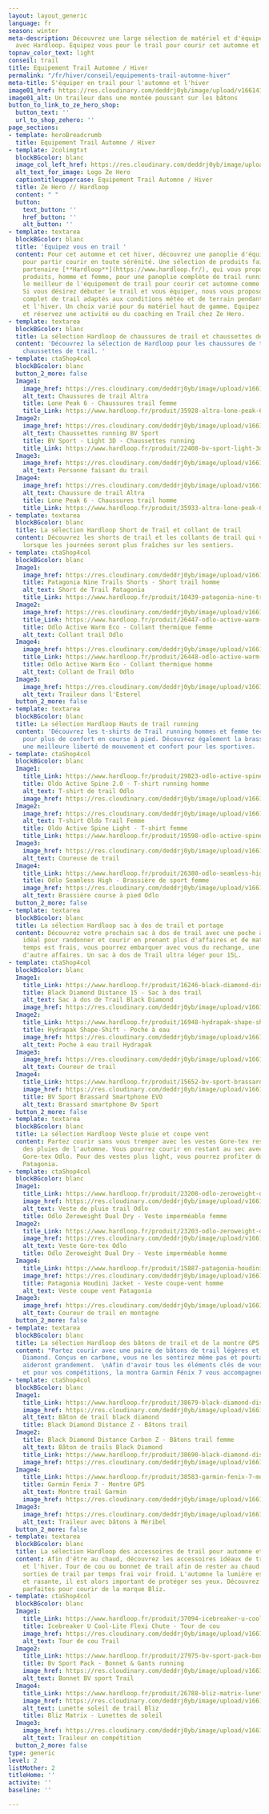 ```yaml
---
layout: layout_generic
language: fr
season: winter
meta-description: Découvrez une large sélection de matériel et d'équipement de trail
  avec Hardloop. Equipez vous pour le trail pour courir cet automne et cet hiver.
topnav_color_text: light
conseil: trail
title: Equipement Trail Automne / Hiver
permalink: "/fr/hiver/conseil/equipements-trail-automne-hiver"
meta-title: S'équiper en trail pour l'automne et l'hiver
image01_href: https://res.cloudinary.com/deddrj0yb/image/upload/v1661411619/website/Hardloop/IMG-20210417-WA0025-01.jpg
image01_alt: Un traileur dans une montée poussant sur les bâtons
button_to_link_to_ze_hero_shop:
  button_text: ''
  url_to_shop_zehero: ''
page_sections:
- template: heroBreadcrumb
  title: Equipement Trail Automne / Hiver
- template: 2colimgtxt
  blockBGcolor: blanc
  image_col_left_href: https://res.cloudinary.com/deddrj0yb/image/upload/v1640094644/website/logo/Sur%20fond%20clair/logo-ze-hero-horizontal_4_a3dhvk.png
  alt_text_for_image: Logo Ze Hero
  captiontitleuppercase: Equipement Trail Automne / Hiver
  title: Ze Hero // Hardloop
  content: " "
  button:
    text_button: ''
    href_button: ''
    alt_button: ''
- template: textarea
  blockBGcolor: blanc
  title: 'Equipez vous en trail '
  content: Pour cet automne et cet hiver, découvrez une panoplie d'équipement de trail
    pour partir courir en toute sérénité. Une sélection de produits faite par notre
    partenaire [**Hardloop**](https://www.hardloop.fr/), qui vous propose plusieurs
    produits, homme et femme, pour une panoplie complète de trail running. Trouvez
    le meilleur de l'équipement de trail pour courir cet automne comme cet hiver.
    Si vous désirez débuter le trail et vous équiper, nous vous proposons l'équipement
    complet de trail adaptés aux conditions météo et de terrain pendant l'automne
    et l'hiver. Un choix varié pour du matériel haut de gamme. Equipez vous en trail
    et réservez une activité ou du coaching en Trail chez Ze Hero.
- template: textarea
  blockBGcolor: blanc
  title: La sélection Hardloop de chaussures de trail et chaussettes de trail
  content: 'Découvrez la sélection de Hardloop pour les chaussures de trail et les
    chaussettes de trail. '
- template: ctaShop4col
  blockBGcolor: blanc
  button_2_more: false
  Image1:
    image_href: https://res.cloudinary.com/deddrj0yb/image/upload/v1661409073/website/Hardloop/altra-lone-peak-6-chaussures-trail-femme.jpg
    alt_text: Chaussures de trail Altra
    title: Lone Peak 6 - Chaussures trail femme
    title_Link: https://www.hardloop.fr/produit/35928-altra-lone-peak-6-chaussures-trail-femme?utm_source=R%C3%A9servation+aventures&amp%3Butm_medium=Backlinks&amp%3Butm_campaign=Ze+Hero
  Image2:
    image_href: https://res.cloudinary.com/deddrj0yb/image/upload/v1661409073/website/Hardloop/bv-sport-light-3d-chaussettes-running.jpg
    alt_text: Chaussettes running BV Sport
    title: BV Sport - Light 3D - Chaussettes running
    title_Link: https://www.hardloop.fr/produit/22408-bv-sport-light-3d-chaussettes-running?id_product_attribute=269395&amp;utm_source=R%C3%A9servation+aventures&amp;utm_medium=Backlinks&amp;utm_campaign=Ze+Hero
  Image3:
    image_href: https://res.cloudinary.com/deddrj0yb/image/upload/v1661411619/website/Hardloop/IMG-20210417-WA0025-01.jpg
    alt_text: Personne faisant du trail
  Image4:
    image_href: https://res.cloudinary.com/deddrj0yb/image/upload/v1661413940/website/Hardloop/altra-lone-peak-6-chaussures-trail-homme_1.jpg
    alt_text: Chaussure de trail Altra
    title: Lone Peak 6 - Chaussures trail homme
    title_Link: https://www.hardloop.fr/produit/35933-altra-lone-peak-6-chaussures-trail-homme?id_product_attribute=436221&amp;utm_source=R%C3%A9servation+aventures&amp;utm_medium=Backlinks&amp;utm_campaign=Ze+Hero
- template: textarea
  blockBGcolor: blanc
  title: La sélection Hardloop Short de Trail et collant de trail
  content: Découvrez les shorts de trail et les collants de trail qui vous accompagneront
    lorsque les journées seront plus fraîches sur les sentiers.
- template: ctaShop4col
  blockBGcolor: blanc
  Image1:
    image_href: https://res.cloudinary.com/deddrj0yb/image/upload/v1661487455/website/Hardloop/patagonia-nine-trails-shorts-short-trail-homme.jpg
    title: Patagonia Nine Trails Shorts - Short trail homme
    alt_text: Short de Trail Patagonia
    title_Link: https://www.hardloop.fr/produit/10439-patagonia-nine-trails-shorts-short-trail-homme?utm_source=R%C3%A9servation+aventures&amp%3Butm_medium=Backlinks&amp%3Butm_campaign=Ze+Hero
  Image2:
    image_href: https://res.cloudinary.com/deddrj0yb/image/upload/v1661487455/website/Hardloop/odlo-active-warm-eco-collant-thermique-femme.jpg
    title_Link: https://www.hardloop.fr/produit/26447-odlo-active-warm-eco-collant-thermique-femme?id_product_attribute=333614&amp;utm_source=R%C3%A9servation+aventures&amp;utm_medium=Backlinks&amp;utm_campaign=Ze+Hero
    title: Odlo Active Warm Eco - Collant thermique femme
    alt_text: Collant trail Odlo
  Image4:
    image_href: https://res.cloudinary.com/deddrj0yb/image/upload/v1661409077/website/Hardloop/odlo-active-warm-eco-collant-thermique-homme.jpg
    title_Link: https://www.hardloop.fr/produit/26448-odlo-active-warm-eco-collant-thermique-homme?id_product_attribute=333634&amp;utm_source=R%C3%A9servation+aventures&amp;utm_medium=Backlinks&amp;utm_campaign=Ze+Hero
    title: Odlo Active Warm Eco - Collant thermique homme
    alt_text: Collant de Trail Odlo
  Image3:
    image_href: https://res.cloudinary.com/deddrj0yb/image/upload/v1661411615/website/Hardloop/IMG_20210126_170603_186.jpg
    alt_text: Traileur dans l'Esterel
  button_2_more: false
- template: textarea
  blockBGcolor: blanc
  title: La sélection Hardloop Hauts de trail running
  content: 'Découvrez les t-shirts de Trail running hommes et femme technique et respirants
    pour plus de confort en course à pied. Découvrez également la brassière Odlo pour
    une meilleure liberté de mouvement et confort pour les sportives. '
- template: ctaShop4col
  blockBGcolor: blanc
  Image1:
    title_Link: https://www.hardloop.fr/produit/29823-odlo-active-spine-20-t-shirt-running-homme?id_product_attribute=465100&amp;utm_source=R%C3%A9servation+aventures&amp;utm_medium=Backlinks&amp;utm_campaign=Ze+Hero
    title: Oldo Active Spine 2.0 - T-shirt running homme
    alt_text: T-shirt de trail Odlo
    image_href: https://res.cloudinary.com/deddrj0yb/image/upload/v1661409077/website/Hardloop/odlo-active-spine-20-t-shirt-running-homme.jpg
  Image2:
    image_href: https://res.cloudinary.com/deddrj0yb/image/upload/v1661409077/website/Hardloop/odlo-active-spine-light-t-shirt-femme.jpg
    alt_text: T-shirt Oldo Trail Femme
    title: Oldo Active Spine Light - T-shirt femme
    title_Link: https://www.hardloop.fr/produit/19598-odlo-active-spine-light-t-shirt-femme?utm_source=R%C3%A9servation+aventures&amp%3Butm_medium=Backlinks&amp%3Butm_campaign=Ze+Hero
  Image3:
    image_href: https://res.cloudinary.com/deddrj0yb/image/upload/v1661505430/website/Hardloop/IMG_20201010_152023.jpg
    alt_text: Coureuse de trail
  Image4:
    title_Link: https://www.hardloop.fr/produit/26380-odlo-seamless-high-brassiere-de-sport-femme?id_product_attribute=372565&amp;utm_source=R%C3%A9servation+aventures&amp;utm_medium=Backlinks&amp;utm_campaign=Ze+Hero
    title: Odlo Seamless High - Brassière de sport femme
    image_href: https://res.cloudinary.com/deddrj0yb/image/upload/v1661409074/website/Hardloop/odlo-seamless-high-brassiere-de-sport-femme.jpg
    alt_text: Brassière course à pied Odlo
  button_2_more: false
- template: textarea
  blockBGcolor: blanc
  title: La sélection Hardloop sac à dos de trail et portage
  content: Découvrez votre prochain sac à dos de trail avec une poche à eau. Un sac
    idéal pour randonner et courir en prenant plus d'affaires et de matériel. Si le
    temps est frais, vous pourrez embarquer avec vous du rechange, une doudoune et
    d'autre affaires. Un sac à dos de Trail ultra léger pour 15L.
- template: ctaShop4col
  blockBGcolor: blanc
  Image1:
    title_Link: https://www.hardloop.fr/produit/16246-black-diamond-distance-15-sac-a-dos-trail?id_product_attribute=461960&amp;utm_source=R%C3%A9servation+aventures&amp;utm_medium=Backlinks&amp;utm_campaign=Ze+Hero
    title: Black Diamond Distance 15 - Sac à dos trail
    alt_text: Sac à dos de Trail Black Diamond
    image_href: https://res.cloudinary.com/deddrj0yb/image/upload/v1661409075/website/Hardloop/black-diamond-distance-15-sac-a-dos-trail.jpg
  Image2:
    title_Link: https://www.hardloop.fr/produit/16948-hydrapak-shape-shift-poche-a-eau?utm_source=R%C3%A9servation+aventures&amp%3Butm_medium=Backlinks&amp%3Butm_campaign=Ze+Hero
    title: Hydrapak Shape-Shift - Poche à eau
    image_href: https://res.cloudinary.com/deddrj0yb/image/upload/v1661409357/website/Hardloop/hydrapak-shape-shift-poche-a-eau.jpg
    alt_text: Poche à eau trail Hydrapak
  Image3:
    image_href: https://res.cloudinary.com/deddrj0yb/image/upload/v1661505420/website/Hardloop/IMG20210417120531_01.jpg
    alt_text: Coureur de trail
  Image4:
    title_Link: https://www.hardloop.fr/produit/15652-bv-sport-brassard-smartphone-evo?id_product_attribute=168180&amp;utm_source=R%C3%A9servation+aventures&amp;utm_medium=Backlinks&amp;utm_campaign=Ze+Hero
    image_href: https://res.cloudinary.com/deddrj0yb/image/upload/v1661409358/website/Hardloop/bv-sport-brassard-smartphone-evo.jpg
    title: BV Sport Brassard Smartphone EVO
    alt_text: Brassard smartphone Bv Sport
  button_2_more: false
- template: textarea
  blockBGcolor: blanc
  title: La sélection Hardloop Veste pluie et coupe vent
  content: Partez courir sans vous tremper avec les vestes Gore-tex respirantes lors
    des pluies de l'automne. Vous pourrez courir en restant au sec avec les veste
    Gore-tex Odlo. Pour des vestes plus light, vous pourrez profiter du coupe vent
    Patagonia.
- template: ctaShop4col
  blockBGcolor: blanc
  Image1:
    title_Link: https://www.hardloop.fr/produit/23208-odlo-zeroweight-dual-dry-veste-impermeable-femme?utm_source=R%C3%A9servation+aventures&amp%3Butm_medium=Backlinks&amp%3Butm_campaign=Ze+Hero
    image_href: https://res.cloudinary.com/deddrj0yb/image/upload/v1661409082/website/Hardloop/odlo-zeroweight-dual-dry-veste-impermeable-femme.jpg
    alt_text: Veste de pluie trail Odlo
    title: Odlo Zeroweight Dual Dry - Veste imperméable femme
  Image2:
    title_Link: https://www.hardloop.fr/produit/23203-odlo-zeroweight-dual-dry-veste-impermeable-homme?utm_source=R%C3%A9servation+aventures&amp%3Butm_medium=Backlinks&amp%3Butm_campaign=Ze+Hero
    image_href: https://res.cloudinary.com/deddrj0yb/image/upload/v1661409076/website/Hardloop/odlo-zeroweight-dual-dry-veste-impermeable-homme.jpg
    alt_text: Veste Gore-tex Odlo
    title: Odlo Zeroweight Dual Dry - Veste imperméable homme
  Image4:
    title_Link: https://www.hardloop.fr/produit/15887-patagonia-houdini-jacket-veste-coupe-vent-homme?id_product_attribute=177352&amp;utm_source=R%C3%A9servation+aventures&amp;utm_medium=Backlinks&amp;utm_campaign=Ze+Hero
    image_href: https://res.cloudinary.com/deddrj0yb/image/upload/v1661409077/website/Hardloop/patagonia-houdini-jacket-veste-coupe-vent-homme.jpg
    title: Patagonia Houdini Jacket - Veste coupe-vent homme
    alt_text: Veste coupe vent Patagonia
  Image3:
    image_href: https://res.cloudinary.com/deddrj0yb/image/upload/v1661514608/website/Hardloop/FB_IMG_1560856188642.jpg
    alt_text: Coureur de trail en montagne
  button_2_more: false
- template: textarea
  blockBGcolor: blanc
  title: La sélection Hardloop des bâtons de trail et de la montre GPS
  content: "Partez courir avec une paire de bâtons de trail légères et pliables Black
    Diamond. Conçus en carbone, vous ne les sentirez même pas et pourtant ils vous
    aideront grandement.  \nAfin d'avoir tous les éléments clés de vous entraînements
    et pour vos compétitions, la montra Garmin Fénix 7 vous accompagnera partout."
- template: ctaShop4col
  blockBGcolor: blanc
  Image1:
    title_Link: https://www.hardloop.fr/produit/38679-black-diamond-distance-z-batons-trail?utm_source=R%C3%A9servation+aventures&amp%3Butm_medium=Backlinks&amp%3Butm_campaign=Ze+Hero
    image_href: https://res.cloudinary.com/deddrj0yb/image/upload/v1661409358/website/Hardloop/black-diamond-distance-z-batons-trail.jpg
    alt_text: Bâton de trail black diamond
    title: Black Diamond Distance Z - Bâtons trail
  Image2:
    title: Black Diamond Distance Carbon Z - Bâtons trail femme
    alt_text: Bâton de trails Black Diamond
    title_Link: https://www.hardloop.fr/produit/38690-black-diamond-distance-carbon-z-batons-trail-femme?utm_source=R%C3%A9servation+aventures&amp%3Butm_medium=Backlinks&amp%3Butm_campaign=Ze+Hero
    image_href: https://res.cloudinary.com/deddrj0yb/image/upload/v1661409359/website/Hardloop/black-diamond-distance-carbon-z-batons-trail-femme.jpg
  Image4:
    title_Link: https://www.hardloop.fr/produit/38583-garmin-fenix-7-montre-gps?utm_source=R%C3%A9servation+aventures&amp%3Butm_medium=Backlinks&amp%3Butm_campaign=Ze+Hero
    title: Garmin Fenix 7 - Montre GPS
    alt_text: Montre trail Garmin
    image_href: https://res.cloudinary.com/deddrj0yb/image/upload/v1661409362/website/Hardloop/garmin-fenix-7-montre-gps.jpg
  Image3:
    image_href: https://res.cloudinary.com/deddrj0yb/image/upload/v1661514927/website/Hardloop/IMG_1219.jpg
    alt_text: Traileur avec bâtons à Méribel
  button_2_more: false
- template: textarea
  blockBGcolor: blanc
  title: La sélection Hardloop des accessoires de trail pour automne et hiver
  content: Afin d'être au chaud, découvrez les accessoires idéaux de trail pour l'automne
    et l'hiver. Tour de cou ou bonnet de trail afin de rester au chaud pendant vos
    sorties de trail par temps frai voir froid. L'automne la lumière est parfois forte
    et rasante, il est alors important de protéger ses yeux. Découvrez les lunettes
    parfaites pour courir de la marque Bliz.
- template: ctaShop4col
  blockBGcolor: blanc
  Image1:
    title_Link: https://www.hardloop.fr/produit/37094-icebreaker-u-cool-lite-flexi-chute-tour-de-cou?id_product_attribute=450899&amp;utm_source=R%C3%A9servation+aventures&amp;utm_medium=Backlinks&amp;utm_campaign=Ze+Hero
    title: Icebreaker U Cool-Lite Flexi Chute - Tour de cou
    image_href: https://res.cloudinary.com/deddrj0yb/image/upload/v1661409081/website/Hardloop/icebreaker-u-cool-lite-flexi-chute-tour-de-cou.jpg
    alt_text: Tour de cou Trail
  Image2:
    title_Link: https://www.hardloop.fr/produit/27975-bv-sport-pack-bonnet-gants-running?utm_source=R%C3%A9servation+aventures&amp%3Butm_medium=Backlinks&amp%3Butm_campaign=Ze+Hero
    title: Bv Sport Pack - Bonnet & Gants running
    image_href: https://res.cloudinary.com/deddrj0yb/image/upload/v1661409079/website/Hardloop/bv-sport-pack-bonnet-gants-running.jpg
    alt_text: Bonnet BV sport Trail
  Image4:
    title_Link: https://www.hardloop.fr/produit/26788-bliz-matrix-lunettes-de-soleil?id_product_attribute=341315&amp;utm_source=R%C3%A9servation+aventures&amp;utm_medium=Backlinks&amp;utm_campaign=Ze+Hero
    image_href: https://res.cloudinary.com/deddrj0yb/image/upload/v1661409360/website/Hardloop/bliz-matrix-lunettes-de-soleil.jpg
    alt_text: Lunette soleil de trail Bliz
    title: Bliz Matrix - Lunettes de soleil
  Image3:
    image_href: https://res.cloudinary.com/deddrj0yb/image/upload/v1661514594/website/Hardloop/FB_IMG_1583138897498.jpg
    alt_text: Traileur en compétition
  button_2_more: false
type: generic
level: 2
listMother: 2
titleHome: ''
activite: ''
baseline: ''

---
```

